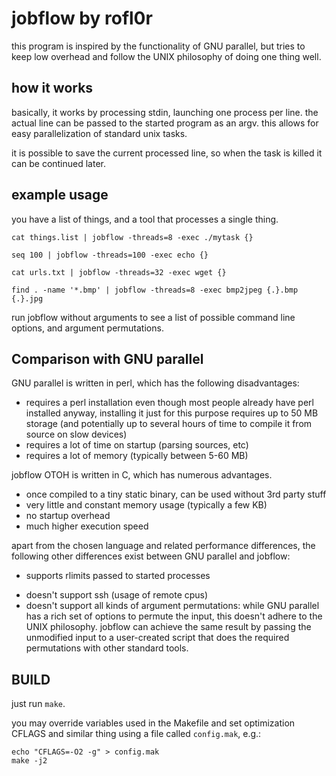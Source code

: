 jobflow by rofl0r
=================

this program is inspired by the functionality of GNU parallel, but tries
to keep low overhead and follow the UNIX philosophy of doing one thing well.

how it works
------------

basically, it works by processing stdin, launching one process per line.
the actual line can be passed to the started program as an argv.
this allows for easy parallelization of standard unix tasks.

it is possible to save the current processed line, so when the task is killed
it can be continued later.

example usage
-------------

you have a list of things, and a tool that processes a single thing.

    cat things.list | jobflow -threads=8 -exec ./mytask {}

    seq 100 | jobflow -threads=100 -exec echo {}

    cat urls.txt | jobflow -threads=32 -exec wget {}

    find . -name '*.bmp' | jobflow -threads=8 -exec bmp2jpeg {.}.bmp {.}.jpg

run jobflow without arguments to see a list of possible command line options,
and argument permutations.

Comparison with GNU parallel
----------------------------

GNU parallel is written in perl, which has the following disadvantages:
- requires a perl installation
  even though most people already have perl installed anyway, installing it
  just for this purpose requires up to 50 MB storage (and potentially up to
  several hours of time to compile it from source on slow devices)
- requires a lot of time on startup (parsing sources, etc)
- requires a lot of memory (typically between 5-60 MB)

jobflow OTOH is written in C, which has numerous advantages.
- once compiled to a tiny static binary, can be used without 3rd party stuff
- very little and constant memory usage (typically a few KB)
- no startup overhead
- much higher execution speed

apart from the chosen language and related performance differences, the
following other differences exist between GNU parallel and jobflow:

+ supports rlimits passed to started processes
- doesn't support ssh (usage of remote cpus)
- doesn't support all kinds of argument permutations:
  while GNU parallel has a rich set of options to permute the input,
  this doesn't adhere to the UNIX philosophy.
  jobflow can achieve the same result by passing the unmodified input
  to a user-created script that does the required permutations with other
  standard tools.

BUILD
-----

just run `make`.

you may override variables used in the Makefile and set optimization
CFLAGS and similar thing using a file called `config.mak`, e.g.:

    echo "CFLAGS=-O2 -g" > config.mak
    make -j2
